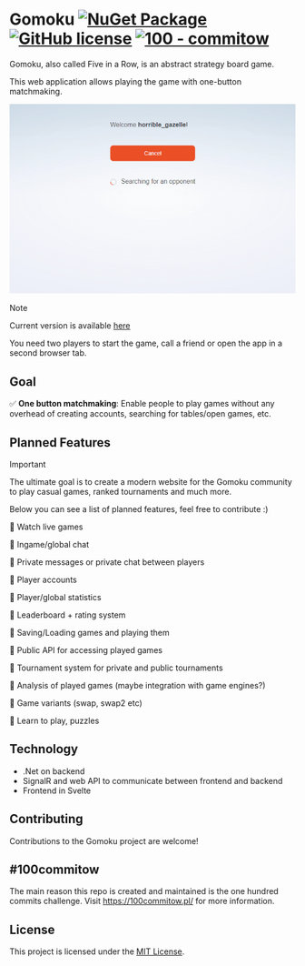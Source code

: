 ﻿# Gomoku [![NuGet Package](https://img.shields.io/badge/.NET%20-8.0-blue.svg)](https://dotnet.microsoft.com/en-us/download/dotnet/8.0) [![GitHub license](https://img.shields.io/badge/License-MIT-green.svg)](https://github.com/Imbasaur/gomoku/blob/main/LICENSE.md) [![100 - commitow](https://img.shields.io/badge/100%20-commitow-blue.svg)](https://100commitow.pl)
Gomoku, also called Five in a Row, is an abstract strategy board game.

This web application allows playing the game with one-button matchmaking.

<p align="center">
  
  ![](https://raw.githubusercontent.com/Imbasaur/gomoku/main/assets/demo.gif)
  
</p>

> [!NOTE]
> Current version is available [here](https://gomoku100.vercel.app)
> 
> You need two players to start the game, call a friend or open the app in a second browser tab.

## Goal

:white_check_mark: **One button matchmaking**: Enable people to play games without any overhead of creating accounts, searching for tables/open games, etc.

## Planned Features
> [!IMPORTANT]
> The ultimate goal is to create a modern website for the Gomoku community to play casual games, ranked tournaments and much more.
>
> Below you can see a list of planned features, feel free to contribute :)
>

:white_square_button: Watch live games

:white_square_button: Ingame/global chat

:white_square_button: Private messages or private chat between players

:white_square_button: Player accounts

:white_square_button: Player/global statistics

:white_square_button: Leaderboard + rating system

:white_square_button: Saving/Loading games and playing them

:white_square_button: Public API for accessing played games

:white_square_button: Tournament system for private and public tournaments

:white_square_button: Analysis of played games (maybe integration with game engines?)

:white_square_button: Game variants (swap, swap2 etc)

:white_square_button: Learn to play, puzzles

## Technology
* .Net on backend
* SignalR and web API to communicate between frontend and backend
* Frontend in Svelte

## Contributing

Contributions to the Gomoku project are welcome!

## #100commitow

The main reason this repo is created and maintained is the one hundred commits challenge. Visit https://100commitow.pl/ for more information.

## License

This project is licensed under the [MIT License](LICENSE).
